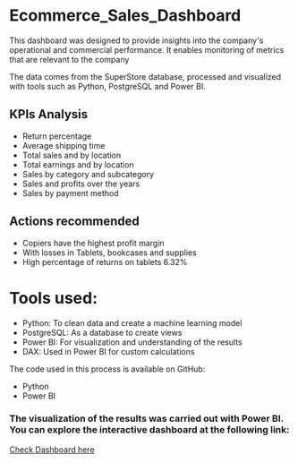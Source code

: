 # Ecommerce_Sales_Dashboard
This dashboard was designed to provide insights into the company's operational and commercial performance. It enables monitoring of metrics that are relevant to the company


The data comes from the SuperStore database, processed and visualized with tools such as Python, PostgreSQL and Power BI.

## KPIs Analysis

- Return percentage
- Average shipping time
- Total sales and by location
- Total earnings and by location
- Sales by category and subcategory
- Sales and profits over the years
- Sales by payment method

## Actions recommended

- Copiers have the highest profit margin
- With losses in Tablets, bookcases and supplies
- High percentage of returns on tablets 6.32%

# Tools used:
- Python: To clean data and create a machine learning model
- PostgreSQL: As a database to create views
- Power BI: For visualization and understanding of the results
- DAX: Used in Power BI for custom calculations


The code used in this process is available on GitHub:
- Python
- Power BI

### The visualization of the results was carried out with Power BI. You can explore the interactive dashboard at the following link:
[Check Dashboard here](https://app.powerbi.com/view?r=eyJrIjoiZTFkMGZmYTEtYmZmOS00Mzc3LTk3NjItOTJlZjQ0ODE1M2IwIiwidCI6IjY2NWYxNmFlLWVmN2ItNDUwNS04NjdkLTgyMzNkYjVhZWVhZiJ9)


